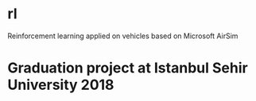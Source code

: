# rl
Reinforcement learning applied on vehicles based on Microsoft AirSim 

# Graduation project at Istanbul Sehir University 2018
